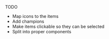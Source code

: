 TODO

* Map icons to the items
* Add champions
* Make items clickable so they can be selected
* Split into proper components
